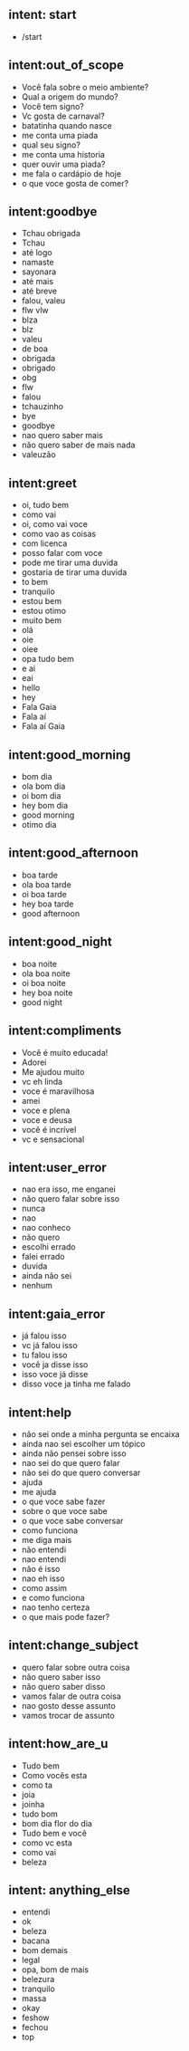 ## intent: start
- /start

## intent:out_of_scope
- Você fala sobre o meio ambiente?
- Qual a origem do mundo?
- Você tem signo?
- Vc gosta de carnaval?
- batatinha quando nasce
- me conta uma piada
- qual seu signo?
- me conta uma historia
- quer ouvir uma piada?
- me fala o cardápio de hoje
- o que voce gosta de comer?

## intent:goodbye
- Tchau obrigada
- Tchau
- até logo
- namaste
- sayonara
- até mais
- até breve
- falou, valeu
- flw vlw
- blza
- blz
- valeu
- de boa
- obrigada
- obrigado
- obg
- flw
- falou
- tchauzinho
- bye
- goodbye
- nao quero saber mais
- não quero saber de mais nada
- valeuzão

## intent:greet
- oi, tudo bem
- como vai
- oi, como vai voce
- como vao as coisas
- com licenca
- posso falar com voce
- pode me tirar uma duvida
- gostaria de tirar uma duvida
- to bem
- tranquilo
- estou bem
- estou otimo
- muito bem
- olá
- oie
- oiee
- opa tudo bem
- e ai
- eai
- hello
- hey
- Fala Gaia
- Fala aí
- Fala aí Gaia

## intent:good_morning
- bom dia
- ola bom dia
- oi bom dia
- hey bom dia
- good morning
- otimo dia

## intent:good_afternoon
- boa tarde
- ola boa tarde
- oi boa tarde
- hey boa tarde
- good afternoon

## intent:good_night
- boa noite
- ola boa noite
- oi boa noite
- hey boa noite
- good night

## intent:compliments
- Você é  muito educada!
- Adorei
- Me ajudou muito
- vc eh linda
- voce é maravilhosa
- amei
- voce e plena
- voce e deusa
- você é incrível
- vc e sensacional

## intent:user_error
- nao era isso, me enganei
- não quero falar sobre isso
- nunca
- nao
- nao conheco
- não quero
- escolhi errado
- falei errado
- duvida
- ainda não sei
- nenhum


## intent:gaia_error
- já falou isso
- vc já falou isso
- tu falou isso
- você ja disse isso
- isso voce já disse
- disso voce ja tinha me falado

## intent:help
- não sei onde a minha pergunta se encaixa
- ainda nao sei escolher um tópico
- ainda não pensei sobre isso
- nao sei do que quero falar
- não sei do que quero conversar
- ajuda
- me ajuda
- o que voce sabe fazer
- sobre o que voce sabe
- o que voce sabe conversar
- como funciona
- me diga mais
- não entendi
- nao entendi
- não é isso
- nao eh isso
- como assim
- e como funciona
- nao tenho certeza
- o que mais pode fazer?

## intent:change_subject
- quero falar sobre outra coisa
- não quero saber isso
- não quero saber disso
- vamos falar de outra coisa
- nao gosto desse assunto
- vamos trocar de assunto

## intent:how_are_u
- Tudo bem
- Como vocês esta
- como ta
- joia
- joinha
- tudo bom
- bom dia flor do dia
- Tudo bem e você
- como vc esta
- como vai
- beleza

## intent: anything_else
 - entendi
 - ok
 - beleza
 - bacana
 - bom demais
 - legal 
 - opa, bom de mais
 - belezura
 - tranquilo
 - massa
 - okay
 - feshow
 - fechou
 - top
